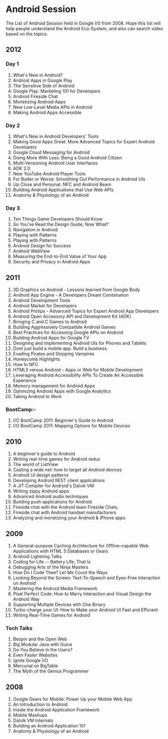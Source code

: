 # Android Session

The List of Android Session held in Google I/0 from 2008. Hope this list will help people understand the Android Eco-System, and also can search video based on the topics.

## 2012


### **Day 1**
  1. What's New in Android?
  2. Android Apps in Google Play 
  3. The Sensitive Side of Android 
  4. Google Play: Marketing 101 for Developers 
  5. Android Fireside Chat 
  6. Monetizing Android Apps 
  7. New Low-Level Media APIs in Android 
  8. Making Android Apps Accessible 
  
  
### **Day 2**
  1. What's New in Android Developers’ Tools 
  2. Making Good Apps Great: More Advanced Topics for Expert Android Developers 
  3. Google Cloud Messaging for Android 
  4. Doing More With Less: Being a Good Android Citizen 
  5. Multi-Versioning Android User Interfaces 
  6. ADK 2.0 
  7. New YouTube Android Player Tools 
  8. For Butter or Worse: Smoothing Out Performance in Android UIs 
  9. Up Close and Personal: NFC and Android Beam 
  10. Building Android Applications that Use Web APIs 
  11. Anatomy & Physiology of an Android 	 


### **Day 3**
  1. Ten Things Game Developers Should Know 
  2. So You've Read the Design Guide; Now What? 
  3. Navigation in Android 
  4. Playing with Patterns 
  5. Playing with Patterns 
  6. Android Design for Success 
  7. Android WebView 
  8. Measuring the End-to-End Value of Your App 
  9. Security and Privacy in Android Apps 
  
## 2011

1. 3D Graphics on Android - Lessons learned from Google Body
2. Android App Engine - A Developers Dream Combination
3. Android Development Tools
4. Android Market for Developers
5. Android Protips - Advanced Topics for Expert Android App Developers
6. Android Open Accessory API and Development Kit (ADK)
7. Bringing C and C Games to Android
8. Building Aggressively Compatible Android Games
9. Best Practices for Accessing Google APIs on Android
10. Building Android Apps for Google TV
11. Designing and Implementing Android UIs for Phones and Tablets
12. Dont just build a mobile app. Build a business.
13. Evading Pirates and Stopping Vampires
14. Honeycomb Highlights
15. How to NFC
16. HTML5 versus Android - Apps or Web for Mobile Development
17. Leveraging Android Accessibility APIs To Create An Accessible Experience
18. Memory management for Android Apps
19. Optimizing Android Apps with Google Analytics
20. Taking Android to Work

### BootCamp:-
1. I/O BootCamp 2011: Beginner's Guide to Android
2. I/O BootCamp 2011: Mapping Options for Mobile Devices   

## 2010

1. A beginner's guide to Android	
2. Writing real-time games for Android redux	
3. The world of ListView	
4. Casting a wide net: how to target all Android devices	
5. Android UI design patterns	
6. Developing Android REST client applications	
7. A JIT Compiler for Android's Dalvik VM	
8. Writing zippy Android apps	
9. Advanced Android audio techniques	
10. Building push applications for Android	
11. Fireside chat with the Android team	Fireside Chats, 
12. Fireside chat with Android handset manufacturers	
13. Analyzing and monetizing your Android & iPhone apps	

## 2009

1. A General-purpose Caching Architecture for Offline-capable Web Applications with HTML 5 Databases or Gears
2. Android Lightning Talks
3. Coding for Life -- Battery Life, That Is 
4. Debugging Arts of the Ninja Masters 
5. How Do I Code Thee? Let Me Count the Ways 
6. Looking Beyond the Screen: Text-To-Speech and Eyes-Free Interaction on Android 
7. Mastering the Android Media Framework 
8. Pixel Perfect Code: How to Marry Interaction and Visual Design the Android Way 
9. Supporting Multiple Devices with One Binary 
10. Turbo-charge your UI: How to Make your Android UI Fast and Efficient 
11. Writing Real-Time Games for Android 

### Tech Talks
1. Bespin and the Open Web 
2. Big Modular Java with Guice 
3. Do You Believe in the Users? 
4. Even Faster Websites 
5. Ignite Google I/O	
6. Mercurial on BigTable 
7. The Myth of the Genius Programmer	

## 2008 

1. Google Gears for Mobile: Power Up your Mobile Web App
2. An Introduction to Android 	 
3. Inside the Android Application Framework 	
4. Mobile Mashups
5. Dalvik VM Internals 	 
6. Building an Android Application 101 
7. Anatomy & Physiology of an Android 	 

